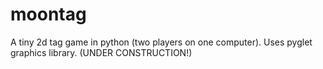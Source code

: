 # moontag
A tiny 2d tag game in python (two players on one computer). Uses pyglet graphics library.
(UNDER CONSTRUCTION!)

